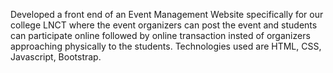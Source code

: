 Developed a front end of an Event Management Website specifically for our college LNCT where the event organizers can post the event and students can participate online followed by online transaction insted of organizers approaching physically to the students. Technologies used are HTML, CSS, Javascript, Bootstrap.
